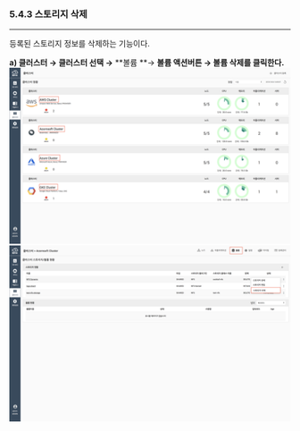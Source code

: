 ### 5.4.3 스토리지 삭제

---

등록된 스토리지 정보를 삭제하는 기능이다.

**a\) 클러스터 **→** 클러스터 선택 →** **볼륨 **→ **볼륨 액션버튼 → 볼륨 삭제를 클릭한다.**![](/assets/KR/3.0.0/5.4.3_1.png)![](/assets/KR/3.0.0/5.4.3_2.png)

